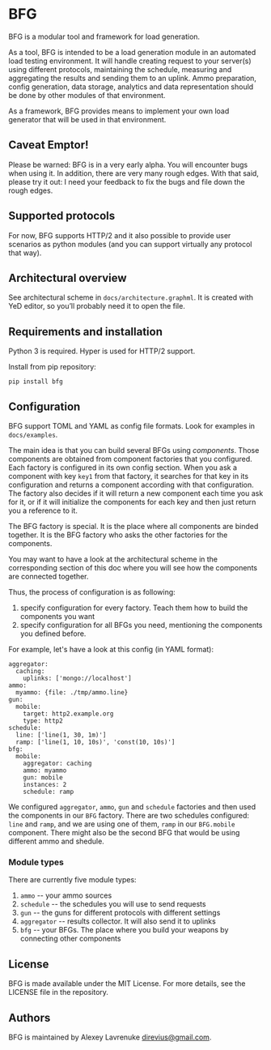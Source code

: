 # BFG

BFG is a modular tool and framework for load generation.

As a tool, BFG is intended to be a load generation module in an automated load testing environment.
It will handle creating request to your server(s) using different protocols, maintaining the schedule,
measuring and aggregating the results and sending them to an uplink. Ammo preparation, config generation,
data storage, analytics and data representation should be done by other modules of that environment.

As a framework, BFG provides means to implement your own load generator that will be used in that environment.

## Caveat Emptor!

Please be warned: BFG is in a very early alpha. You will encounter bugs when using it. In addition, there are
very many rough edges. With that said, please try it out: I need your feedback to fix the bugs and file down
the rough edges.

## Supported protocols

For now, BFG supports HTTP/2 and it also possible to provide user scenarios as python modules (and you can
support virtually any protocol that way).

## Architectural overview

See architectural scheme in ```docs/architecture.graphml```. It is created with YeD editor, so you’ll probably
need it to open the file.

## Requirements and installation

Python 3 is required. Hyper is used for HTTP/2 support.

Install from pip repository:

```
pip install bfg
```

## Configuration

BFG support TOML and YAML as config file formats. Look for examples in ```docs/examples```.

The main idea is that you can build several BFGs using *components*. Those components are obtained from component
factories that you configured. Each factory is configured in its own config section. When you ask a component with
key ```key1``` from that factory, it searches for that key in its configuration and returns a component according
with that configuration. The factory also decides if it will return a new component each time you ask for it, or if
it will initialize the components for each key and then just return you a reference to it.

The BFG factory is special. It is the place where all components are binded together. It is the BFG factory who asks
the other factories for the components.

You may want to have a look at the architectural scheme in the corresponding section of this doc where you will see
how the components are connected together.

Thus, the process of configuration is as following:

1. specify configuration for every factory. Teach them how to build the components you want
2. specify configuration for all BFGs you need, mentioning the components you defined before.

For example, let's have a look at this config (in YAML format):

```
aggregator:
  caching:
    uplinks: ['mongo://localhost']
ammo:
  myammo: {file: ./tmp/ammo.line}
gun:
  mobile:
    target: http2.example.org
    type: http2
schedule:
  line: ['line(1, 30, 1m)']
  ramp: ['line(1, 10, 10s)', 'const(10, 10s)']
bfg:
  mobile:
    aggregator: caching
    ammo: myammo
    gun: mobile
    instances: 2
    schedule: ramp
```

We configured ```aggregator```, ```ammo```, ```gun``` and ```schedule``` factories and then used the components in our
```BFG``` factory. There are two schedules configured: ```line``` and ```ramp```, and we are using one of them, ```ramp```
in our ```BFG.mobile``` component. There might also be the second BFG that would be using different ammo and shedule.

### Module types

There are currently five module types:

1. ```ammo``` -- your ammo sources
2. ```schedule``` -- the schedules you will use to send requests
3. ```gun``` -- the guns for different protocols with different settings
4. ```aggregator``` -- results collector. It will also send it to uplinks
5. ```bfg``` -- your BFGs. The place where you build your weapons by connecting other components

## License

BFG is made available under the MIT License. For more details, see the LICENSE file in the repository.

## Authors

BFG is maintained by Alexey Lavrenuke <direvius@gmail.com>.
